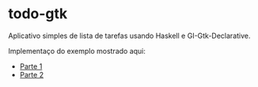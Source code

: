 # todo-gtk

Aplicativo simples de lista de tarefas usando Haskell e GI-Gtk-Declarative.

Implementaço do exemplo mostrado aqui:
* [Parte 1](https://haskell-at-work.com/episodes/2019-01-10-purely-functional-gtk-part-1-hello-world.html)
* [Parte 2](https://haskell-at-work.com/episodes/2019-01-19-purely-functional-gtk-part-2-todo-mvc.html)